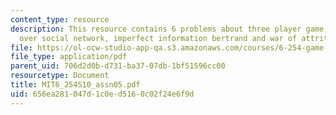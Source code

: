 ```yaml
---
content_type: resource
description: This resource contains 6 problems about three player game, cooperation
  over social network, imperfect information bertrand and war of attrition.
file: https://ol-ocw-studio-app-qa.s3.amazonaws.com/courses/6-254-game-theory-with-engineering-applications-spring-2010/656ea281047d1c0ed5160c02f24e6f9d_MIT6_254S10_assn05.pdf
file_type: application/pdf
parent_uid: 706d2d0b-d731-ba37-07db-1bf51596cc00
resourcetype: Document
title: MIT6_254S10_assn05.pdf
uid: 656ea281-047d-1c0e-d516-0c02f24e6f9d
---
```

